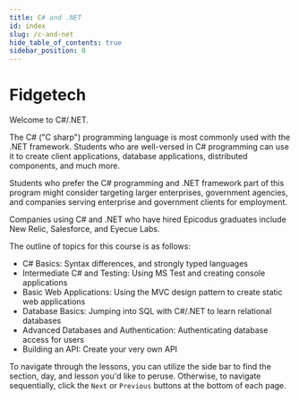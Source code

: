 ```yaml
---
title: C# and .NET
id: index
slug: /c-and-net
hide_table_of_contents: true
sidebar_position: 0
---
```


# Fidgetech

Welcome to C#/.NET.

The C# ("C sharp") programming language is most commonly used with the .NET framework. Students who are well-versed in C# programming can use it to create client applications, database applications, distributed components, and much more.

Students who prefer the C# programming and .NET framework part of this program might consider targeting larger enterprises, government agencies, and companies serving enterprise and government clients for employment. 

Companies using C# and .NET who have hired Epicodus graduates include New Relic, Salesforce, and Eyecue Labs.

The outline of topics for this course is as follows:

* C# Basics: Syntax differences, and strongly typed languages
* Intermediate C# and Testing: Using MS Test and creating console applications
* Basic Web Applications: Using the MVC design pattern to create static web applications
* Database Basics: Jumping into SQL with C#/.NET to learn relational databases
* Advanced Databases and Authentication: Authenticating database access for users
* Building an API: Create your very own API

To navigate through the lessons, you can utilize the side bar to find the section, day, and lesson you'd like to peruse. Otherwise, to navigate sequentially, click the `Next` or `Previous` buttons at the bottom of each page.
